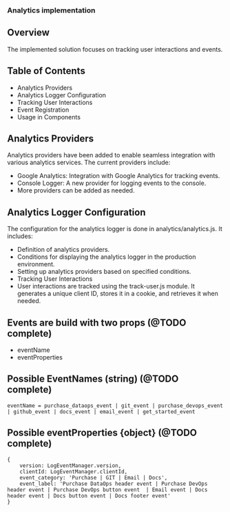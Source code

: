 ### Analytics implementation

## Overview
The implemented solution focuses on tracking user interactions and events.

## Table of Contents
- Analytics Providers
- Analytics Logger Configuration
- Tracking User Interactions
- Event Registration
- Usage in Components

## Analytics Providers
Analytics providers have been added to enable seamless integration with various analytics services. The current providers include:
- Google Analytics: Integration with Google Analytics for tracking events.
- Console Logger: A new provider for logging events to the console.
- More providers can be added as needed.

## Analytics Logger Configuration
The configuration for the analytics logger is done in analytics/analytics.js. It includes:

- Definition of analytics providers.
- Conditions for displaying the analytics logger in the production environment.
- Setting up analytics providers based on specified conditions.
- Tracking User Interactions
- User interactions are tracked using the track-user.js module. It generates a unique client ID, stores it in a cookie, and retrieves it when needed.

## Events are build with two props (@TODO complete)
- eventName
- eventProperties

## Possible EventNames (string) (@TODO complete)
    eventName = purchase_dataops_event | git_event | purchase_devops_event | github_event | docs_event | email_event | get_started_event

## Possible eventProperties {object} (@TODO complete)
    {  
        version: LogEventManager.version,
        clientId: LogEventManager.clientId,
        event_category: 'Purchase | GIT | Email | Docs',
        event_label: 'Purchase DataOps header event | Purchase DevOps header event | Purchase DevOps button event  | Email event | Docs header event | Docs button event | Docs footer event' 
    }
